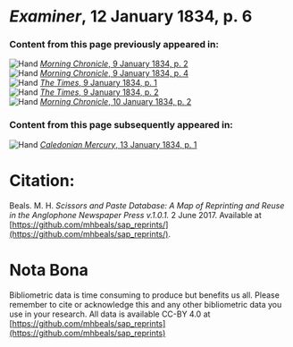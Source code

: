 # *Examiner*, 12 January 1834, p. 6  
  
### Content from this page previously appeared in:  
![Hand](http://scissorsandpaste.net/wp-content/uploads/2017/06/smallhandpointer.png) [*Morning Chronicle*, 9 January 1834, p. 2](https://mhbeals.github.io/sap_html/Morning-Chronicle/Morning-Chronicle-9-January-1834-p-2)  
![Hand](http://scissorsandpaste.net/wp-content/uploads/2017/06/smallhandpointer.png) [*Morning Chronicle*, 9 January 1834, p. 4](https://mhbeals.github.io/sap_html/Morning-Chronicle/Morning-Chronicle-9-January-1834-p-4)  
![Hand](http://scissorsandpaste.net/wp-content/uploads/2017/06/smallhandpointer.png) [*The Times*, 9 January 1834, p. 1](https://mhbeals.github.io/sap_html/The-Times/The-Times-9-January-1834-p-1)  
![Hand](http://scissorsandpaste.net/wp-content/uploads/2017/06/smallhandpointer.png) [*The Times*, 9 January 1834, p. 2](https://mhbeals.github.io/sap_html/The-Times/The-Times-9-January-1834-p-2)  
![Hand](http://scissorsandpaste.net/wp-content/uploads/2017/06/smallhandpointer.png) [*Morning Chronicle*, 10 January 1834, p. 2](https://mhbeals.github.io/sap_html/Morning-Chronicle/Morning-Chronicle-10-January-1834-p-2)  
  
### Content from this page subsequently appeared in:  
![Hand](http://scissorsandpaste.net/wp-content/uploads/2017/06/smallhandpointer.png) [*Caledonian Mercury*, 13 January 1834, p. 1](https://mhbeals.github.io/sap_html/Caledonian-Mercury/Caledonian-Mercury-13-January-1834-p-1)  


# Citation: 

Beals. M. H. *Scissors and Paste Database: A Map of Reprinting and Reuse in the Anglophone Newspaper Press v.1.0.1.* 2 June 2017. Available at [https://github.com/mhbeals/sap_reprints/](https://github.com/mhbeals/sap_reprints/). 

# Nota Bona

Bibliometric data is time consuming to produce but benefits us all. Please remember to cite or acknowledge this and any other bibliometric data you use in your research. All data is available CC-BY 4.0 at [https://github.com/mhbeals/sap_reprints](https://github.com/mhbeals/sap_reprints)